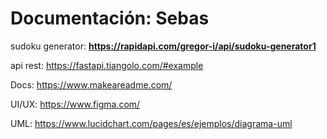 # Documentación: Sebas
sudoku generator: **https://rapidapi.com/gregor-i/api/sudoku-generator1**

api rest: https://fastapi.tiangolo.com/#example

Docs: https://www.makeareadme.com/

UI/UX: https://www.figma.com/

UML: https://www.lucidchart.com/pages/es/ejemplos/diagrama-uml
